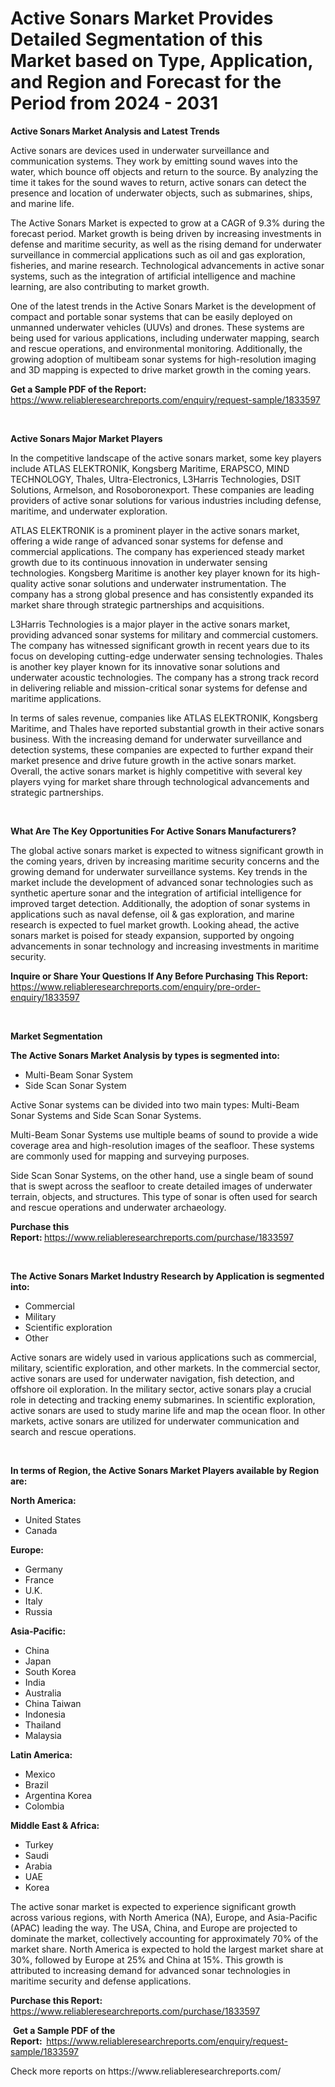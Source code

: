 <p><h1>Active Sonars Market Provides Detailed Segmentation of this Market based on Type, Application, and Region and Forecast for the Period from 2024 - 2031</h1></p><p><strong>Active Sonars Market Analysis and Latest Trends</strong></p>
<p><p>Active sonars are devices used in underwater surveillance and communication systems. They work by emitting sound waves into the water, which bounce off objects and return to the source. By analyzing the time it takes for the sound waves to return, active sonars can detect the presence and location of underwater objects, such as submarines, ships, and marine life.</p><p>The Active Sonars Market is expected to grow at a CAGR of 9.3% during the forecast period. Market growth is being driven by increasing investments in defense and maritime security, as well as the rising demand for underwater surveillance in commercial applications such as oil and gas exploration, fisheries, and marine research. Technological advancements in active sonar systems, such as the integration of artificial intelligence and machine learning, are also contributing to market growth.</p><p>One of the latest trends in the Active Sonars Market is the development of compact and portable sonar systems that can be easily deployed on unmanned underwater vehicles (UUVs) and drones. These systems are being used for various applications, including underwater mapping, search and rescue operations, and environmental monitoring. Additionally, the growing adoption of multibeam sonar systems for high-resolution imaging and 3D mapping is expected to drive market growth in the coming years.</p></p>
<p><strong>Get a Sample PDF of the Report:&nbsp;</strong> <a href="https://www.reliableresearchreports.com/enquiry/request-sample/1833597">https://www.reliableresearchreports.com/enquiry/request-sample/1833597</a></p>
<p>&nbsp;</p>
<p><strong>Active Sonars Major Market Players</strong></p>
<p><p>In the competitive landscape of the active sonars market, some key players include ATLAS ELEKTRONIK, Kongsberg Maritime, ERAPSCO, MIND TECHNOLOGY, Thales, Ultra-Electronics, L3Harris Technologies, DSIT Solutions, Armelson, and Rosoboronexport. These companies are leading providers of active sonar solutions for various industries including defense, maritime, and underwater exploration.</p><p>ATLAS ELEKTRONIK is a prominent player in the active sonars market, offering a wide range of advanced sonar systems for defense and commercial applications. The company has experienced steady market growth due to its continuous innovation in underwater sensing technologies. Kongsberg Maritime is another key player known for its high-quality active sonar solutions and underwater instrumentation. The company has a strong global presence and has consistently expanded its market share through strategic partnerships and acquisitions.</p><p>L3Harris Technologies is a major player in the active sonars market, providing advanced sonar systems for military and commercial customers. The company has witnessed significant growth in recent years due to its focus on developing cutting-edge underwater sensing technologies. Thales is another key player known for its innovative sonar solutions and underwater acoustic technologies. The company has a strong track record in delivering reliable and mission-critical sonar systems for defense and maritime applications.</p><p>In terms of sales revenue, companies like ATLAS ELEKTRONIK, Kongsberg Maritime, and Thales have reported substantial growth in their active sonars business. With the increasing demand for underwater surveillance and detection systems, these companies are expected to further expand their market presence and drive future growth in the active sonars market. Overall, the active sonars market is highly competitive with several key players vying for market share through technological advancements and strategic partnerships.</p></p>
<p>&nbsp;</p>
<p><strong>What Are The Key Opportunities For Active Sonars Manufacturers?</strong></p>
<p><p>The global active sonars market is expected to witness significant growth in the coming years, driven by increasing maritime security concerns and the growing demand for underwater surveillance systems. Key trends in the market include the development of advanced sonar technologies such as synthetic aperture sonar and the integration of artificial intelligence for improved target detection. Additionally, the adoption of sonar systems in applications such as naval defense, oil & gas exploration, and marine research is expected to fuel market growth. Looking ahead, the active sonars market is poised for steady expansion, supported by ongoing advancements in sonar technology and increasing investments in maritime security.</p></p>
<p><strong>Inquire or Share Your Questions If Any Before Purchasing This Report:</strong> <a href="https://www.reliableresearchreports.com/enquiry/pre-order-enquiry/1833597">https://www.reliableresearchreports.com/enquiry/pre-order-enquiry/1833597</a></p>
<p>&nbsp;</p>
<p><strong>Market Segmentation</strong></p>
<p><strong>The Active Sonars Market Analysis by types is segmented into:</strong></p>
<p><ul><li>Multi-Beam Sonar System</li><li>Side Scan Sonar System</li></ul></p>
<p><p>Active Sonar systems can be divided into two main types: Multi-Beam Sonar Systems and Side Scan Sonar Systems. </p><p>Multi-Beam Sonar Systems use multiple beams of sound to provide a wide coverage area and high-resolution images of the seafloor. These systems are commonly used for mapping and surveying purposes.</p><p>Side Scan Sonar Systems, on the other hand, use a single beam of sound that is swept across the seafloor to create detailed images of underwater terrain, objects, and structures. This type of sonar is often used for search and rescue operations and underwater archaeology.</p></p>
<p><strong>Purchase this Report:&nbsp;</strong><a href="https://www.reliableresearchreports.com/purchase/1833597">https://www.reliableresearchreports.com/purchase/1833597</a></p>
<p>&nbsp;</p>
<p><strong>The Active Sonars Market Industry Research by Application is segmented into:</strong></p>
<p><ul><li>Commercial</li><li>Military</li><li>Scientific exploration</li><li>Other</li></ul></p>
<p><p>Active sonars are widely used in various applications such as commercial, military, scientific exploration, and other markets. In the commercial sector, active sonars are used for underwater navigation, fish detection, and offshore oil exploration. In the military sector, active sonars play a crucial role in detecting and tracking enemy submarines. In scientific exploration, active sonars are used to study marine life and map the ocean floor. In other markets, active sonars are utilized for underwater communication and search and rescue operations.</p></p>
<p>&nbsp;</p>
<p><strong>In terms of Region, the Active Sonars Market Players available by Region are:</strong></p>
<p>
    <p> <strong> North America: </strong>
        <ul>
            <li>United States</li>
            <li>Canada</li>
        </ul>
        </p> 
    <p> <strong> Europe: </strong>
        <ul>
            <li>Germany</li>
            <li>France</li>
            <li>U.K.</li>
            <li>Italy</li>
            <li>Russia</li>
        </ul>
        </p> 
    <p> <strong> Asia-Pacific: </strong>
        <ul>
            <li>China</li>
            <li>Japan</li>
            <li>South Korea</li>
            <li>India</li>
            <li>Australia</li>
            <li>China Taiwan</li>
            <li>Indonesia</li>
            <li>Thailand</li>
            <li>Malaysia</li>
        </ul>
        </p> 
    <p> <strong> Latin America: </strong>
        <ul>
            <li>Mexico</li>
            <li>Brazil</li>
            <li>Argentina Korea</li>
            <li>Colombia</li>
        </ul>
        </p> 
    <p> <strong> Middle East & Africa: </strong>
        <ul>
            <li>Turkey</li>
            <li>Saudi</li>
            <li>Arabia</li>
            <li>UAE</li>
            <li>Korea</li>
        </ul>
    </p>
    </p>
<p><p>The active sonar market is expected to experience significant growth across various regions, with North America (NA), Europe, and Asia-Pacific (APAC) leading the way. The USA, China, and Europe are projected to dominate the market, collectively accounting for approximately 70% of the market share. North America is expected to hold the largest market share at 30%, followed by Europe at 25% and China at 15%. This growth is attributed to increasing demand for advanced sonar technologies in maritime security and defense applications.</p></p>
<p><strong>Purchase this Report: </strong><a href="https://www.reliableresearchreports.com/purchase/1833597">https://www.reliableresearchreports.com/purchase/1833597</a></p>
<p>&nbsp;<strong>Get a Sample PDF of the Report:&nbsp;&nbsp;</strong><a href="https://www.reliableresearchreports.com/enquiry/request-sample/1833597">https://www.reliableresearchreports.com/enquiry/request-sample/1833597</a></p>
<p><strong></strong></p>
<p>Check more reports on https://www.reliableresearchreports.com/</p>